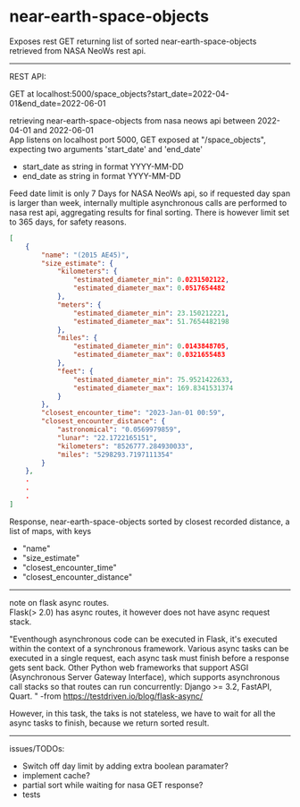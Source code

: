 # near-earth-space-objects

Exposes rest GET returning list of sorted near-earth-space-objects retrieved from NASA NeoWs rest api.  

------------------------------------------------------------------------
REST API:  

GET at localhost:5000/space_objects?start_date=2022-04-01&end_date=2022-06-01  
  
retrieving near-earth-space-objects from nasa neows api between 2022-04-01 and 2022-06-01  
App listens on localhost port 5000, GET exposed at "/space_objects", expecting two arguments 'start_date' and 'end_date'  

- start_date as string in format YYYY-MM-DD  
- end_date as string in format YYYY-MM-DD  


Feed date limit is only 7 Days for NASA NeoWs api, so if requested day span is larger than week, internally multiple asynchronous calls are performed to nasa rest api, aggregating results for final sorting. There is however limit set to 365 days, for safety reasons.


```json
[
    {
        "name": "(2015 AE45)",
        "size_estimate": {
            "kilometers": {
                "estimated_diameter_min": 0.0231502122,
                "estimated_diameter_max": 0.0517654482
            },
            "meters": {
                "estimated_diameter_min": 23.150212221,
                "estimated_diameter_max": 51.7654482198
            },
            "miles": {
                "estimated_diameter_min": 0.0143848705,
                "estimated_diameter_max": 0.0321655483
            },
            "feet": {
                "estimated_diameter_min": 75.9521422633,
                "estimated_diameter_max": 169.8341531374
            }
        },
        "closest_encounter_time": "2023-Jan-01 00:59",
        "closest_encounter_distance": {
            "astronomical": "0.0569979859",
            "lunar": "22.1722165151",
            "kilometers": "8526777.284930033",
            "miles": "5298293.7197111354"
        }
    },
    .
    .
    .
]
```
Response, near-earth-space-objects sorted by closest recorded distance, a list of maps, with keys 
 - "name"
 - "size_estimate"
 - "closest_encounter_time"
 - "closest_encounter_distance"   
 
----------------------------------------------------------------------------------
note on flask async routes.  
Flask(> 2.0) has async routes, it however does not have async request stack.   

"Eventhough asynchronous code can be executed in Flask, it's executed within the context of a synchronous framework.
Various async tasks can be executed in a single request, each async task must finish before a response gets sent back. 
Other Python web frameworks that support ASGI (Asynchronous Server Gateway Interface), which supports asynchronous call stacks so that routes can run concurrently:
Django >= 3.2, FastAPI, Quart. " -from https://testdriven.io/blog/flask-async/  
  
However, in this task, the taks is not stateless, we have to wait for all the async tasks to finish, because we return sorted result.  

----------------------------------------------------------------------------------

issues/TODOs:
- Switch off day limit by adding extra boolean paramater?
- implement cache?
- partial sort while waiting for nasa GET response?
- tests

